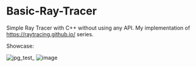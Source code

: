 # Basic-Ray-Tracer
Simple Ray Tracer with C++ without using any API.
My implementation of https://raytracing.github.io/ series.

Showcase:

![jpg_test_](https://user-images.githubusercontent.com/80980628/215272830-fe0b89c0-434b-47ea-a9b9-3c04827e6733.jpg)
![image](https://user-images.githubusercontent.com/80980628/215272840-feafd7cd-8916-45db-aff2-74181030d129.png)
